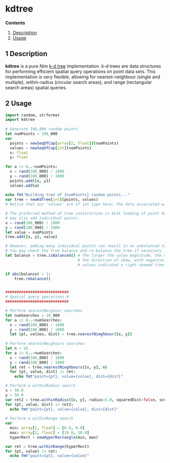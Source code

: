 # kdtree

**Contents**

1. [Description](#1-description)
2. [Usage](#2-usage)

## 1 Description

**kdtree** is a pure Nim [k-d tree](https://en.wikipedia.org/wiki/K-d_tree) implementation. k-d trees are data structures for performing efficient spatial query operations on point data sets. This implementation is very flexible, allowing for nearest-neighbour (single and multiple), within-radius (circular search areas), and range (rectangular search areas) spatial queries.

## 2 Usage

```nim
import random, strformat
import kdtree
 
# Generate 100,000 random points
let numPoints = 100_000
var
  points = newSeqOfCap[array[2, float]](numPoints)
  values = newSeqOfCap[int](numPoints) 
  x: float
  y: float
 
for a in 0..<numPoints:
  x = rand(100_000) / 1000
  y = rand(100_000) / 1000
  points.add([x, y])
  values.add(a)
 
echo fmt"Building tree of {numPoints} random points..."
var tree = newKdTree[int](points, values)
# Notice that our 'values' are of int type here; the data associated with points can be of any generic data type.

# The preferred method of tree construction is bulk loading of point data using 'newKdTree'. However, you
# may also add individual points.
x = rand(100_000) / 1000
y = rand(100_000) / 1000
let value = numPoints
tree.add([x, y], value)

# However, adding many individual points can result in an unbalanced tree, which can result in inefficient queries. 
# You may check the tree balance and re-balance the tree if necessary.
let balance = tree.isBalanced() # The larger the value magnitude, the more unbalanced the tree is. The sign indicates 
                                # the direction of skew, with negative values indicating a left-skewed tree and positive 
                                # values indicated a right-skewed tree.

if abs(balance) > 1:
    tree.rebalance()


############################ 
# Spatial query operations #
############################ 

# Perform nearestNeighour searches
let numSearches = 10_000
for a in 0..<numSearches:
  x = rand(100_000) / 1000
  y = rand(100_000) / 1000
  let (pt, values, dist) = tree.nearestNieghbour([x, y])
 
# Perform nearestNeighours searches
let n = 10
for a in 0..<numSearches:
  x = rand(100_000) / 1000
  y = rand(100_000) / 1000
  let ret = tree.nearestNieghbours([x, y], n)
  for (pt, value, dist) in ret:
    echo fmt"point={pt}, value={value}, dist={dist}"

# Perform a withinRadius search
x = 50.0
y = 50.0
var ret2 = tree.withinRadius([x, y], radius=5.0, squaredDist=false, sortResults=true)
for (pt, value, dist) in ret2:
  echo fmt"point={pt}, value={value}, dist={dist}"
 
# Perform a withinRange search
var 
  min: array[2, float] = [0.0, 0.0]
  max: array[2, float] = [10.0, 10.0]
  hyperRect = newHyperRectangle(min, max)

var ret = tree.withinRange(hyperRect)
for (pt, value) in ret:
  echo fmt"point={pt}, value={value}"
